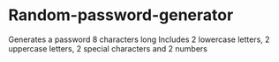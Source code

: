 # Random-password-generator
 Generates a password 8 characters long
 Includes 2 lowercase letters, 2 uppercase letters, 2 special characters and 2 numbers

